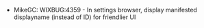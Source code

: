 * MikeGC: WIXBUG:4359 - In settings browser, display manifested displayname (instead of ID) for friendlier UI